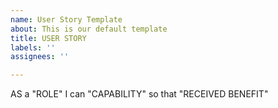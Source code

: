 ```yaml
---
name: User Story Template
about: This is our default template
title: USER STORY
labels: ''
assignees: ''

---
```


AS a "ROLE" I can "CAPABILITY" so that "RECEIVED BENEFIT"
